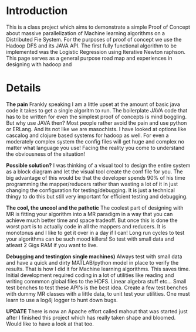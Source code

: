 # Introduction #

This is a class project which aims to demonstrate a simple Proof of Concept about massive parallelization of Machine learning algorithms on a Distributed Fie System. For the purposes of proof of concept we use the Hadoop DFS and its JAVA API. The first fully functional algorithm to be implemented was the Logistic Regression using Iterative Newton raphson. This page serves as a general purpose road map and experiences in designing with hadoop and


# Details #
**The pain**
Frankly speaking I am a little upset at the amount of basic java code it takes to get a single algoritm to run. The boilerplate JAVA code that has to be written for even the simplest proof of concepts is mind boggling. But why use JAVA then? Most people rather avoid the pain and use python or ERLang. And its not like we are masochists. I have looked at options like cascalog and clojure based systems for hadoop as well. For even a moderately complex system the config files will get huge and complex no matter what language you use! Facing the reality you come to understand the obviousness of the situation!

**Possible solution?**
I was thinking of a visual tool to design the entire system as a block diagram and let the visual tool create the conf file for you. The big advantage of this would be that the developer spends 90% of his time programming the mapper/reducers rather than wasting a lot of it in just changing the configuration for testing/debugging. It is just a  technical thingy to do this but still very important for efficient testing and debugging.

**The cool, the uncool and the pathetic**
The coolest part of designing with MR is fitting your algorithm into a MR paradigm in a way that you can achieve much better time and space tradeoff. But once this is done the worst part is to actually code in all the mappers and reducers. It is monotonus and I like to get it over in a day if I can! Long run cycles to test your algorithms can be such mood killers! So test with small data and atleast 2 Gigs RAM if you want to live.

**Debugging and testing(on single machines)**
Always test with small data and have a quick and dirty MATLAB/python model in place to verify the results. That is how I did it for Machine learning algorithms. This saves time. Initial development required coding in a lot of utilities like reading and writing commmon global files to the HDFS. Linear algebra stuff etc... Small test benches to test these API's is the best idea. Create a few test benches with dummy MR classes with a little data, to unit test your utilities. One must learn to use a log4j logger to hunt down bugs.

**UPDATE**
There is now an Apache effort called mahout that was started just after I finished this project which has really taken shape and bloomed. Would like to have a look at that too.
